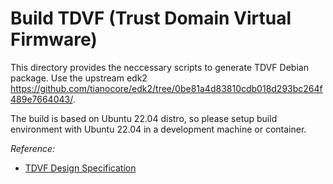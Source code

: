 # Build TDVF (Trust Domain Virtual Firmware)

This directory provides the neccessary scripts to generate TDVF Debian package.
Use the upstream edk2 https://github.com/tianocore/edk2/tree/0be81a4d83810cdb018d293bc264f489e7664043/.

The build is based on Ubuntu 22.04 distro, so please setup build environment
with Ubuntu 22.04 in a development machine or container.

_Reference:_

- [TDVF Design Specification](https://www.intel.com/content/dam/develop/external/us/en/documents/tdx-virtual-firmware-design-guide-rev-1.pdf)
